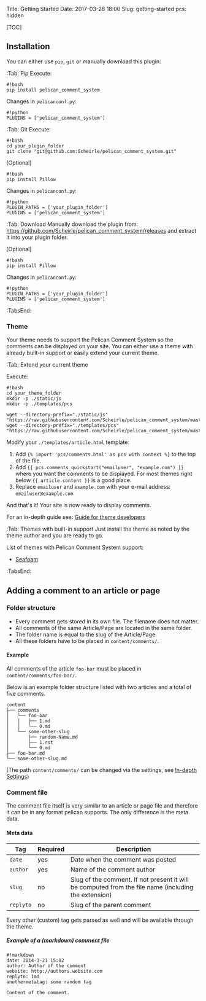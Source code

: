 Title: Getting Started
Date: 2017-03-28 18:00
Slug: getting-started
pcs: hidden

[TOC]

## Installation
You can either use `pip`, `git` or manually download this plugin:

:Tab: Pip
Execute:

	#!bash
	pip install pelican_comment_system

Changes in `pelicanconf.py`:

	#!python
	PLUGINS = ['pelican_comment_system']

:Tab: Git
Execute:

	#!bash
	cd your_plugin_folder
	git clone "git@github.com:Scheirle/pelican_comment_system.git"

[Optional]

	#!bash
	pip install Pillow

Changes in `pelicanconf.py`:

	#!python
	PLUGIN_PATHS = ['your_plugin_folder']
	PLUGINS = ['pelican_comment_system']

:Tab: Download
Manually download the plugin from: <https://github.com/Scheirle/pelican_comment_system/releases>
and extract it into your plugin folder.

[Optional]

	#!bash
	pip install Pillow

Changes in `pelicanconf.py`:

	#!python
	PLUGIN_PATHS = ['your_plugin_folder']
	PLUGINS = ['pelican_comment_system']

:TabsEnd:

### Theme

Your theme needs to support the Pelican Comment System so the comments can be displayed on your site.
You can either use a theme with already built-in support or easily extend your current theme.

:Tab: Extend your current theme

Execute:

	#!bash
	cd your_theme_folder
	mkdir -p ./static/js
	mkdir -p ./templates/pcs

	wget --directory-prefix="./static/js" "https://raw.githubusercontent.com/Scheirle/pelican_comment_system/master/theme/static/js/comments.js"
	wget --directory-prefix="./templates/pcs" "https://raw.githubusercontent.com/Scheirle/pelican_comment_system/master/theme/templates/pcs/comments.html"

Modify your `./templates/article.html` template:

1. Add `{% import 'pcs/comments.html' as pcs with context %}` to the top of the file.
2. Add `{{ pcs.comments_quickstart("emailuser", "example.com") }}` where you want the comments to be displayed.
   For most themes right below `{{ article.content }}` is a good place.
3. Replace `emailuser` and `example.com` with your e-mail address: `emailuser@example.com`

And that's it!
Your site is now ready to display comments.

For an in-depth guide see: [Guide for theme developers]({filename}theme-developers.md)

:Tab: Themes with built-in support
Just install the theme as noted by the theme author and you are ready to go.

List of themes with Pelican Comment System support:

* [Seafoam](https://github.com/MinchinWeb/seafoam)


:TabsEnd:

## Adding a comment to an article or page

### Folder structure

* Every comment gets stored in its own file. The filename does not matter.
* All comments of the same Article/Page are located in the same folder.
* The folder name is equal to the slug of the Article/Page.
* All these folders have to be placed in `content/comments/`.

#### Example

All comments of the article `foo-bar` must be placed in `content/comments/foo-bar/`.

Below is an example folder structure listed with two articles and a total of five comments.

	content
	├── comments
	│   └── foo-bar
	│   │   ├── 1.md
	│   │   └── 0.md
	│   └── some-other-slug
	│       ├── random-Name.md
	│       ├── 1.rst
	│       └── 0.md
	├── foo-bar.md
	└── some-other-slug.md

(The path `content/comments/` can be changed via the settings, see [In-depth Settings]({filename}settings.md))

### Comment file
The comment file itself is very similar to an article or page file and therefore it can be in any format pelican supports.
The only difference is the meta data.

#### Meta data

Tag           | Required  | Description
--------------|-----------|----------------
`date`        | yes       | Date when the comment was posted
`author`      | yes       | Name of the comment author
`slug`        | no        | Slug of the comment. If not present it will be computed from the file name (including the extension)
`replyto`     | no        | Slug of the parent comment

Every other (custom) tag gets parsed as well and will be available through the theme.

##### Example of a (markdown) comment file

	#!markdown
	date: 2014-3-21 15:02
	author: Author of the comment
	website: http://authors.website.com
	replyto: 1md
	anothermetatag: some random tag

	Content of the comment.

